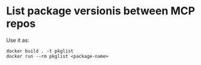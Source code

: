 # List package versionis between MCP repos

Use it as:

    docker build . -t pkglist
    docker run --rm pkglist <package-name>
